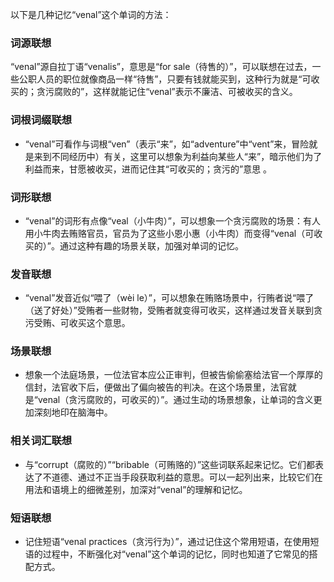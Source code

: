 以下是几种记忆“venal”这个单词的方法：

### 词源联想
“venal”源自拉丁语“venalis”，意思是“for sale（待售的）”，可以联想在过去，一些公职人员的职位就像商品一样“待售”，只要有钱就能买到，这种行为就是“可收买的；贪污腐败的”，这样就能记住“venal”表示不廉洁、可被收买的含义。

### 词根词缀联想
 - “venal”可看作与词根“ven”（表示“来”，如“adventure”中“vent”来，冒险就是来到不同经历中）有关，这里可以想象为利益向某些人“来”，暗示他们为了利益而来，甘愿被收买，进而记住其“可收买的；贪污的”意思 。

### 词形联想
 - “venal”的词形有点像“veal（小牛肉）”，可以想象一个贪污腐败的场景：有人用小牛肉去贿赂官员，官员为了这些小恩小惠（小牛肉）而变得“venal（可收买的）”。通过这种有趣的场景关联，加强对单词的记忆。

### 发音联想
 - “venal”发音近似“喂了（wèi le）”，可以想象在贿赂场景中，行贿者说“喂了（送了好处）”受贿者一些财物，受贿者就变得可收买，这样通过发音关联到贪污受贿、可收买这个意思。

### 场景联想
 - 想象一个法庭场景，一位法官本应公正审判，但被告偷偷塞给法官一个厚厚的信封，法官收下后，便做出了偏向被告的判决。在这个场景里，法官就是“venal（贪污腐败的，可收买的）”。通过生动的场景想象，让单词的含义更加深刻地印在脑海中。

### 相关词汇联想
 - 与“corrupt（腐败的）”“bribable（可贿赂的）”这些词联系起来记忆。它们都表达了不道德、通过不正当手段获取利益的意思。可以一起列出来，比较它们在用法和语境上的细微差别，加深对“venal”的理解和记忆。

### 短语联想
 - 记住短语“venal practices（贪污行为）”，通过记住这个常用短语，在使用短语的过程中，不断强化对“venal”这个单词的记忆，同时也知道了它常见的搭配方式。 